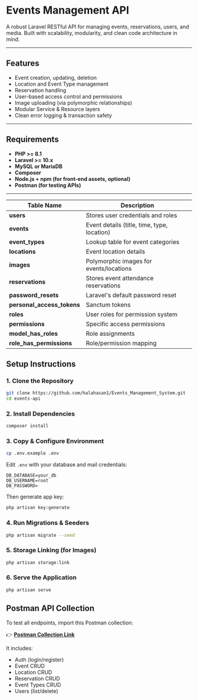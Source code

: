 #  Events Management API

A robust Laravel RESTful API for managing events, reservations, users, and media. Built with scalability, modularity, and clean code architecture in mind.

---

##  Features

- Event creation, updating, deletion
- Location and Event Type management
- Reservation handling
- User-based access control and permissions
- Image uploading (via polymorphic relationships)
- Modular Service & Resource layers
- Clean error logging & transaction safety

---

##  Requirements

- **PHP >= 8.1**
- **Laravel >= 10.x**
- **MySQL or MariaDB**
- **Composer**
- **Node.js + npm (for front-end assets, optional)**
- **Postman (for testing APIs)**

---

| Table Name                   | Description                                 |
| ---------------------------- | ------------------------------------------- |
| **users**                    | Stores user credentials and roles           |
| **events**                   | Event details (title, time, type, location) |
| **event\_types**             | Lookup table for event categories           |
| **locations**                | Event location details                      |
| **images**                   | Polymorphic images for events/locations     |
| **reservations**             | Stores event attendance reservations        |
| **password\_resets**         | Laravel's default password reset            |
| **personal\_access\_tokens** | Sanctum tokens                              |
| **roles**                    | User roles for permission system            |
| **permissions**              | Specific access permissions                 |
| **model\_has\_roles**        | Role assignments                            |
| **role\_has\_permissions**   | Role/permission mapping                     |

##  Setup Instructions

### 1. Clone the Repository

```bash
git clone https://github.com/halahasan1/Events_Management_System.git
cd events-api
````

### 2. Install Dependencies

```bash
composer install
```

### 3. Copy & Configure Environment

```bash
cp .env.example .env
```

Edit `.env` with your database and mail credentials:

```
DB_DATABASE=your_db
DB_USERNAME=root
DB_PASSWORD=
```

Then generate app key:

```bash
php artisan key:generate
```

### 4. Run Migrations & Seeders

```bash
php artisan migrate --seed
```

### 5. Storage Linking (for Images)

```bash
php artisan storage:link
```

### 6. Serve the Application

```bash
php artisan serve
```

## Postman API Collection

To test all endpoints, import this Postman collection:

👉 **[Postman Collection Link](https://www.postman.com/research-geoscientist-78470583/workspace/my-workspace/collection/39063412-e3893aa1-ba58-4a61-8d50-e3a0d0aac684?action=share&creator=39063412)**

It includes:

* Auth (login/register)
* Event CRUD
* Location CRUD
* Reservation CRUD
* Event Types CRUD
* Users (list/delete)

